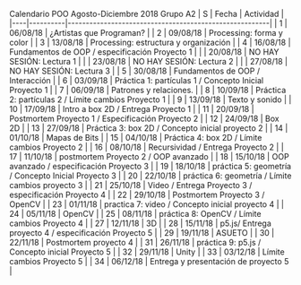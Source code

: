 Calendario POO Agosto-Diciembre 2018 Grupo A2
| S  | Fecha    | Actividad                                              |
|----|----------|--------------------------------------------------------|
| 1  | 06/08/18 | ¿Artistas que Programan?                               |
| 2  | 09/08/18 | Processing: forma y color                              |
| 3  | 13/08/18 | Processing: estructura y organización                  |
| 4  | 16/08/18 | Fundamentos de OOP / especificación Proyecto 1         |
|    | 20/08/18 | NO HAY SESIÓN: Lectura 1                               |
|    | 23/08/18 | NO HAY SESIÓN: Lectura 2                               |
|    | 27/08/18 | NO HAY SESIÓN: Lectura 3                               |
| 5  | 30/08/18 | Fundamentos de OOP / Interacción                       |
| 6  | 03/09/18 | Práctica 1: partículas 1 / Concepto Inicial Proyecto 1 |
| 7  | 06/09/18 | Patrones y relaciones.                                 |
| 8  | 10/09/18 | Práctica 2: partículas 2 / Límite cambios Proyecto 1   |
| 9  | 13/09/18 | Texto y sonido                                         |
| 10 | 17/09/18 | Intro a box 2D / Entrega Proyecto 1                    |
| 11 | 20/09/18 | Postmortem Proyecto 1 / Especificación Proyecto 2      |
| 12 | 24/09/18 | Box 2D                                                 |
| 13 | 27/09/18 | Práctica 3: box 2D / Concepto inicial proyecto 2       |
| 14 | 01/10/18 | Mapas de Bits                                          |
| 15 | 04/10/18 | Práctica 4: box 2D / Límite cambios Proyecto 2         |
| 16 | 08/10/18 | Recursividad / Entrega Proyecto 2                      |
| 17 | 11/10/18 | postmortem Proyecto 2 / OOP avanzado                   |
| 18 | 15/10/18 | OOP avanzado / especificación Proyecto 3               |
| 19 | 18/10/18 | práctica 5:  geometría / Concepto Inicial Proyecto 3   |
| 20 | 22/10/18 | práctica 6: geometría / Límite cambios proyecto 3      |
| 21 | 25/10/18 | Video / Entrega Proyecto 3 / especificación Proyecto 4 |
| 22 | 29/10/18 | Postmortem Proyecto 3 / OpenCV                         |
| 23 | 01/11/18 | practica 7: video / Concepto inicial proyecto 4        |
| 24 | 05/11/18 | OpenCV                                                 |
| 25 | 08/11/18 | práctica 8: OpenCV / Límite cambios Proyecto 4         |
| 27 | 12/11/18 | 3D                                                     |
| 28 | 15/11/18 | p5.js/ Entrega proyecto 4 / especificación Proyecto 5  |
| 29 | 19/11/18 | ASUETO                                                 |
| 30 | 22/11/18 | Postmortem proyecto 4                                  |
| 31 | 26/11/18 | práctica 9: p5.js / Concepto inicial Proyecto 5        |
| 32 | 29/11/18 | Unity                                                  |
| 33 | 03/12/18 | Límite cambios Proyecto 5                              |
| 34 | 06/12/18 | Entrega y presentación de proyecto 5                   |
